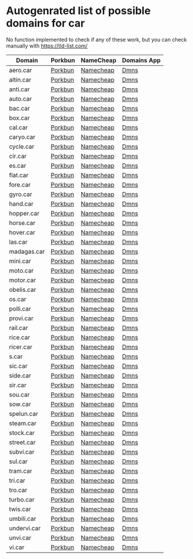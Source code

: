 # Autogenrated list of possible domains for car

No function implemented to check if any of these work, but you can check manually with https://tld-list.com/

| Domain | Porkbun | NameCheap | Domains App |
|---|---|---|---|
| aero.car | [Porkbun](https://porkbun.com/checkout/search?prb=e814663da1&tlds=&idnLanguage=&search=search&q=aero.car) | [Namecheap](https://www.namecheap.com/domains/registration/results/?domain=aero.car) | [Dmns](https://dmns.app/domains?q=aero.car) |
| altin.car | [Porkbun](https://porkbun.com/checkout/search?prb=e814663da1&tlds=&idnLanguage=&search=search&q=altin.car) | [Namecheap](https://www.namecheap.com/domains/registration/results/?domain=altin.car) | [Dmns](https://dmns.app/domains?q=altin.car) |
| anti.car | [Porkbun](https://porkbun.com/checkout/search?prb=e814663da1&tlds=&idnLanguage=&search=search&q=anti.car) | [Namecheap](https://www.namecheap.com/domains/registration/results/?domain=anti.car) | [Dmns](https://dmns.app/domains?q=anti.car) |
| auto.car | [Porkbun](https://porkbun.com/checkout/search?prb=e814663da1&tlds=&idnLanguage=&search=search&q=auto.car) | [Namecheap](https://www.namecheap.com/domains/registration/results/?domain=auto.car) | [Dmns](https://dmns.app/domains?q=auto.car) |
| bac.car | [Porkbun](https://porkbun.com/checkout/search?prb=e814663da1&tlds=&idnLanguage=&search=search&q=bac.car) | [Namecheap](https://www.namecheap.com/domains/registration/results/?domain=bac.car) | [Dmns](https://dmns.app/domains?q=bac.car) |
| box.car | [Porkbun](https://porkbun.com/checkout/search?prb=e814663da1&tlds=&idnLanguage=&search=search&q=box.car) | [Namecheap](https://www.namecheap.com/domains/registration/results/?domain=box.car) | [Dmns](https://dmns.app/domains?q=box.car) |
| cal.car | [Porkbun](https://porkbun.com/checkout/search?prb=e814663da1&tlds=&idnLanguage=&search=search&q=cal.car) | [Namecheap](https://www.namecheap.com/domains/registration/results/?domain=cal.car) | [Dmns](https://dmns.app/domains?q=cal.car) |
| caryo.car | [Porkbun](https://porkbun.com/checkout/search?prb=e814663da1&tlds=&idnLanguage=&search=search&q=caryo.car) | [Namecheap](https://www.namecheap.com/domains/registration/results/?domain=caryo.car) | [Dmns](https://dmns.app/domains?q=caryo.car) |
| cycle.car | [Porkbun](https://porkbun.com/checkout/search?prb=e814663da1&tlds=&idnLanguage=&search=search&q=cycle.car) | [Namecheap](https://www.namecheap.com/domains/registration/results/?domain=cycle.car) | [Dmns](https://dmns.app/domains?q=cycle.car) |
| cir.car | [Porkbun](https://porkbun.com/checkout/search?prb=e814663da1&tlds=&idnLanguage=&search=search&q=cir.car) | [Namecheap](https://www.namecheap.com/domains/registration/results/?domain=cir.car) | [Dmns](https://dmns.app/domains?q=cir.car) |
| es.car | [Porkbun](https://porkbun.com/checkout/search?prb=e814663da1&tlds=&idnLanguage=&search=search&q=es.car) | [Namecheap](https://www.namecheap.com/domains/registration/results/?domain=es.car) | [Dmns](https://dmns.app/domains?q=es.car) |
| flat.car | [Porkbun](https://porkbun.com/checkout/search?prb=e814663da1&tlds=&idnLanguage=&search=search&q=flat.car) | [Namecheap](https://www.namecheap.com/domains/registration/results/?domain=flat.car) | [Dmns](https://dmns.app/domains?q=flat.car) |
| fore.car | [Porkbun](https://porkbun.com/checkout/search?prb=e814663da1&tlds=&idnLanguage=&search=search&q=fore.car) | [Namecheap](https://www.namecheap.com/domains/registration/results/?domain=fore.car) | [Dmns](https://dmns.app/domains?q=fore.car) |
| gyro.car | [Porkbun](https://porkbun.com/checkout/search?prb=e814663da1&tlds=&idnLanguage=&search=search&q=gyro.car) | [Namecheap](https://www.namecheap.com/domains/registration/results/?domain=gyro.car) | [Dmns](https://dmns.app/domains?q=gyro.car) |
| hand.car | [Porkbun](https://porkbun.com/checkout/search?prb=e814663da1&tlds=&idnLanguage=&search=search&q=hand.car) | [Namecheap](https://www.namecheap.com/domains/registration/results/?domain=hand.car) | [Dmns](https://dmns.app/domains?q=hand.car) |
| hopper.car | [Porkbun](https://porkbun.com/checkout/search?prb=e814663da1&tlds=&idnLanguage=&search=search&q=hopper.car) | [Namecheap](https://www.namecheap.com/domains/registration/results/?domain=hopper.car) | [Dmns](https://dmns.app/domains?q=hopper.car) |
| horse.car | [Porkbun](https://porkbun.com/checkout/search?prb=e814663da1&tlds=&idnLanguage=&search=search&q=horse.car) | [Namecheap](https://www.namecheap.com/domains/registration/results/?domain=horse.car) | [Dmns](https://dmns.app/domains?q=horse.car) |
| hover.car | [Porkbun](https://porkbun.com/checkout/search?prb=e814663da1&tlds=&idnLanguage=&search=search&q=hover.car) | [Namecheap](https://www.namecheap.com/domains/registration/results/?domain=hover.car) | [Dmns](https://dmns.app/domains?q=hover.car) |
| las.car | [Porkbun](https://porkbun.com/checkout/search?prb=e814663da1&tlds=&idnLanguage=&search=search&q=las.car) | [Namecheap](https://www.namecheap.com/domains/registration/results/?domain=las.car) | [Dmns](https://dmns.app/domains?q=las.car) |
| madagas.car | [Porkbun](https://porkbun.com/checkout/search?prb=e814663da1&tlds=&idnLanguage=&search=search&q=madagas.car) | [Namecheap](https://www.namecheap.com/domains/registration/results/?domain=madagas.car) | [Dmns](https://dmns.app/domains?q=madagas.car) |
| mini.car | [Porkbun](https://porkbun.com/checkout/search?prb=e814663da1&tlds=&idnLanguage=&search=search&q=mini.car) | [Namecheap](https://www.namecheap.com/domains/registration/results/?domain=mini.car) | [Dmns](https://dmns.app/domains?q=mini.car) |
| moto.car | [Porkbun](https://porkbun.com/checkout/search?prb=e814663da1&tlds=&idnLanguage=&search=search&q=moto.car) | [Namecheap](https://www.namecheap.com/domains/registration/results/?domain=moto.car) | [Dmns](https://dmns.app/domains?q=moto.car) |
| motor.car | [Porkbun](https://porkbun.com/checkout/search?prb=e814663da1&tlds=&idnLanguage=&search=search&q=motor.car) | [Namecheap](https://www.namecheap.com/domains/registration/results/?domain=motor.car) | [Dmns](https://dmns.app/domains?q=motor.car) |
| obelis.car | [Porkbun](https://porkbun.com/checkout/search?prb=e814663da1&tlds=&idnLanguage=&search=search&q=obelis.car) | [Namecheap](https://www.namecheap.com/domains/registration/results/?domain=obelis.car) | [Dmns](https://dmns.app/domains?q=obelis.car) |
| os.car | [Porkbun](https://porkbun.com/checkout/search?prb=e814663da1&tlds=&idnLanguage=&search=search&q=os.car) | [Namecheap](https://www.namecheap.com/domains/registration/results/?domain=os.car) | [Dmns](https://dmns.app/domains?q=os.car) |
| polli.car | [Porkbun](https://porkbun.com/checkout/search?prb=e814663da1&tlds=&idnLanguage=&search=search&q=polli.car) | [Namecheap](https://www.namecheap.com/domains/registration/results/?domain=polli.car) | [Dmns](https://dmns.app/domains?q=polli.car) |
| provi.car | [Porkbun](https://porkbun.com/checkout/search?prb=e814663da1&tlds=&idnLanguage=&search=search&q=provi.car) | [Namecheap](https://www.namecheap.com/domains/registration/results/?domain=provi.car) | [Dmns](https://dmns.app/domains?q=provi.car) |
| rail.car | [Porkbun](https://porkbun.com/checkout/search?prb=e814663da1&tlds=&idnLanguage=&search=search&q=rail.car) | [Namecheap](https://www.namecheap.com/domains/registration/results/?domain=rail.car) | [Dmns](https://dmns.app/domains?q=rail.car) |
| rice.car | [Porkbun](https://porkbun.com/checkout/search?prb=e814663da1&tlds=&idnLanguage=&search=search&q=rice.car) | [Namecheap](https://www.namecheap.com/domains/registration/results/?domain=rice.car) | [Dmns](https://dmns.app/domains?q=rice.car) |
| ricer.car | [Porkbun](https://porkbun.com/checkout/search?prb=e814663da1&tlds=&idnLanguage=&search=search&q=ricer.car) | [Namecheap](https://www.namecheap.com/domains/registration/results/?domain=ricer.car) | [Dmns](https://dmns.app/domains?q=ricer.car) |
| s.car | [Porkbun](https://porkbun.com/checkout/search?prb=e814663da1&tlds=&idnLanguage=&search=search&q=s.car) | [Namecheap](https://www.namecheap.com/domains/registration/results/?domain=s.car) | [Dmns](https://dmns.app/domains?q=s.car) |
| sic.car | [Porkbun](https://porkbun.com/checkout/search?prb=e814663da1&tlds=&idnLanguage=&search=search&q=sic.car) | [Namecheap](https://www.namecheap.com/domains/registration/results/?domain=sic.car) | [Dmns](https://dmns.app/domains?q=sic.car) |
| side.car | [Porkbun](https://porkbun.com/checkout/search?prb=e814663da1&tlds=&idnLanguage=&search=search&q=side.car) | [Namecheap](https://www.namecheap.com/domains/registration/results/?domain=side.car) | [Dmns](https://dmns.app/domains?q=side.car) |
| sir.car | [Porkbun](https://porkbun.com/checkout/search?prb=e814663da1&tlds=&idnLanguage=&search=search&q=sir.car) | [Namecheap](https://www.namecheap.com/domains/registration/results/?domain=sir.car) | [Dmns](https://dmns.app/domains?q=sir.car) |
| sou.car | [Porkbun](https://porkbun.com/checkout/search?prb=e814663da1&tlds=&idnLanguage=&search=search&q=sou.car) | [Namecheap](https://www.namecheap.com/domains/registration/results/?domain=sou.car) | [Dmns](https://dmns.app/domains?q=sou.car) |
| sow.car | [Porkbun](https://porkbun.com/checkout/search?prb=e814663da1&tlds=&idnLanguage=&search=search&q=sow.car) | [Namecheap](https://www.namecheap.com/domains/registration/results/?domain=sow.car) | [Dmns](https://dmns.app/domains?q=sow.car) |
| spelun.car | [Porkbun](https://porkbun.com/checkout/search?prb=e814663da1&tlds=&idnLanguage=&search=search&q=spelun.car) | [Namecheap](https://www.namecheap.com/domains/registration/results/?domain=spelun.car) | [Dmns](https://dmns.app/domains?q=spelun.car) |
| steam.car | [Porkbun](https://porkbun.com/checkout/search?prb=e814663da1&tlds=&idnLanguage=&search=search&q=steam.car) | [Namecheap](https://www.namecheap.com/domains/registration/results/?domain=steam.car) | [Dmns](https://dmns.app/domains?q=steam.car) |
| stock.car | [Porkbun](https://porkbun.com/checkout/search?prb=e814663da1&tlds=&idnLanguage=&search=search&q=stock.car) | [Namecheap](https://www.namecheap.com/domains/registration/results/?domain=stock.car) | [Dmns](https://dmns.app/domains?q=stock.car) |
| street.car | [Porkbun](https://porkbun.com/checkout/search?prb=e814663da1&tlds=&idnLanguage=&search=search&q=street.car) | [Namecheap](https://www.namecheap.com/domains/registration/results/?domain=street.car) | [Dmns](https://dmns.app/domains?q=street.car) |
| subvi.car | [Porkbun](https://porkbun.com/checkout/search?prb=e814663da1&tlds=&idnLanguage=&search=search&q=subvi.car) | [Namecheap](https://www.namecheap.com/domains/registration/results/?domain=subvi.car) | [Dmns](https://dmns.app/domains?q=subvi.car) |
| sul.car | [Porkbun](https://porkbun.com/checkout/search?prb=e814663da1&tlds=&idnLanguage=&search=search&q=sul.car) | [Namecheap](https://www.namecheap.com/domains/registration/results/?domain=sul.car) | [Dmns](https://dmns.app/domains?q=sul.car) |
| tram.car | [Porkbun](https://porkbun.com/checkout/search?prb=e814663da1&tlds=&idnLanguage=&search=search&q=tram.car) | [Namecheap](https://www.namecheap.com/domains/registration/results/?domain=tram.car) | [Dmns](https://dmns.app/domains?q=tram.car) |
| tri.car | [Porkbun](https://porkbun.com/checkout/search?prb=e814663da1&tlds=&idnLanguage=&search=search&q=tri.car) | [Namecheap](https://www.namecheap.com/domains/registration/results/?domain=tri.car) | [Dmns](https://dmns.app/domains?q=tri.car) |
| tro.car | [Porkbun](https://porkbun.com/checkout/search?prb=e814663da1&tlds=&idnLanguage=&search=search&q=tro.car) | [Namecheap](https://www.namecheap.com/domains/registration/results/?domain=tro.car) | [Dmns](https://dmns.app/domains?q=tro.car) |
| turbo.car | [Porkbun](https://porkbun.com/checkout/search?prb=e814663da1&tlds=&idnLanguage=&search=search&q=turbo.car) | [Namecheap](https://www.namecheap.com/domains/registration/results/?domain=turbo.car) | [Dmns](https://dmns.app/domains?q=turbo.car) |
| twis.car | [Porkbun](https://porkbun.com/checkout/search?prb=e814663da1&tlds=&idnLanguage=&search=search&q=twis.car) | [Namecheap](https://www.namecheap.com/domains/registration/results/?domain=twis.car) | [Dmns](https://dmns.app/domains?q=twis.car) |
| umbili.car | [Porkbun](https://porkbun.com/checkout/search?prb=e814663da1&tlds=&idnLanguage=&search=search&q=umbili.car) | [Namecheap](https://www.namecheap.com/domains/registration/results/?domain=umbili.car) | [Dmns](https://dmns.app/domains?q=umbili.car) |
| undervi.car | [Porkbun](https://porkbun.com/checkout/search?prb=e814663da1&tlds=&idnLanguage=&search=search&q=undervi.car) | [Namecheap](https://www.namecheap.com/domains/registration/results/?domain=undervi.car) | [Dmns](https://dmns.app/domains?q=undervi.car) |
| unvi.car | [Porkbun](https://porkbun.com/checkout/search?prb=e814663da1&tlds=&idnLanguage=&search=search&q=unvi.car) | [Namecheap](https://www.namecheap.com/domains/registration/results/?domain=unvi.car) | [Dmns](https://dmns.app/domains?q=unvi.car) |
| vi.car | [Porkbun](https://porkbun.com/checkout/search?prb=e814663da1&tlds=&idnLanguage=&search=search&q=vi.car) | [Namecheap](https://www.namecheap.com/domains/registration/results/?domain=vi.car) | [Dmns](https://dmns.app/domains?q=vi.car) |
